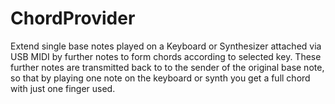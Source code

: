 # ChordProvider
Extend single base notes played on a Keyboard or Synthesizer attached via USB MIDI by further notes to form chords according to selected key.
These further notes are transmitted back to to the sender of the original base note, so that by playing one note on the keyboard or synth you get
a full chord with just one finger used.
